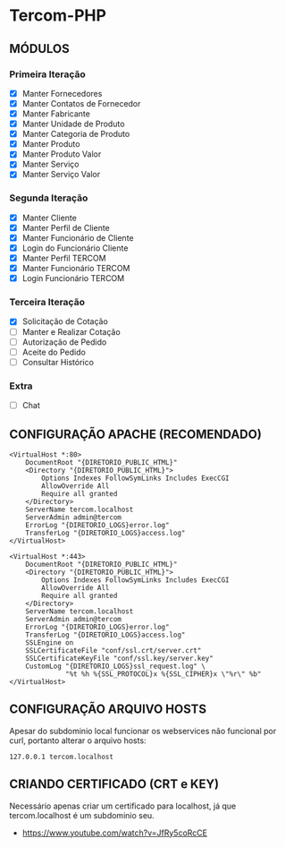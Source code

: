 # Tercom-PHP

## MÓDULOS
### Primeira Iteração
- [x] Manter Fornecedores
- [x] Manter Contatos de Fornecedor
- [x] Manter Fabricante
- [x] Manter Unidade de Produto
- [x] Manter Categoria de Produto
- [x] Manter Produto
- [x] Manter Produto Valor
- [x] Manter Serviço
- [x] Manter Serviço Valor
### Segunda Iteração
- [x] Manter Cliente
- [x] Manter Perfil de Cliente
- [x] Manter Funcionário de Cliente
- [x] Login do Funcionário Cliente
- [x] Manter Perfil TERCOM
- [x] Manter Funcionário TERCOM
- [x] Login Funcionário TERCOM
### Terceira Iteração
- [x] Solicitação de Cotação
- [ ] Manter e Realizar Cotação
- [ ] Autorização de Pedido
- [ ] Aceite do Pedido
- [ ] Consultar Histórico
### Extra
- [ ] Chat

## CONFIGURAÇÃO APACHE (RECOMENDADO)

```
<VirtualHost *:80>
	DocumentRoot "{DIRETORIO_PUBLIC_HTML}"
	<Directory "{DIRETORIO_PUBLIC_HTML}">
		Options Indexes FollowSymLinks Includes ExecCGI
		AllowOverride All
		Require all granted
	</Directory>
	ServerName tercom.localhost
	ServerAdmin admin@tercom
	ErrorLog "{DIRETORIO_LOGS}error.log"
	TransferLog "{DIRETORIO_LOGS}access.log"
</VirtualHost>

<VirtualHost *:443>
	DocumentRoot "{DIRETORIO_PUBLIC_HTML}"
	<Directory "{DIRETORIO_PUBLIC_HTML}">
		Options Indexes FollowSymLinks Includes ExecCGI
		AllowOverride All
		Require all granted
	</Directory>
	ServerName tercom.localhost
	ServerAdmin admin@tercom
	ErrorLog "{DIRETORIO_LOGS}error.log"
	TransferLog "{DIRETORIO_LOGS}access.log"
	SSLEngine on
	SSLCertificateFile "conf/ssl.crt/server.crt"
	SSLCertificateKeyFile "conf/ssl.key/server.key"
	CustomLog "{DIRETORIO_LOGS}ssl_request.log" \
			  "%t %h %{SSL_PROTOCOL}x %{SSL_CIPHER}x \"%r\" %b"
</VirtualHost>
```

## CONFIGURAÇÃO ARQUIVO HOSTS

Apesar do subdominio local funcionar os webservices não funcional por curl, portanto alterar o arquivo hosts:

```
127.0.0.1 tercom.localhost
```

## CRIANDO CERTIFICADO (CRT e KEY)

Necessário apenas criar um certificado para localhost, já que tercom.localhost é um subdominio seu.

- https://www.youtube.com/watch?v=JfRy5coRcCE
